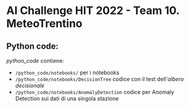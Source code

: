 # AI Challenge HIT 2022 - Team 10. MeteoTrentino

## Python code:
*python_code*  contiene:

* ` /python_code/notebooks/ ` per i notebooks
* ` /python_code/notebooks/DecisionTree ` codice con il test dell'*albero decisionale*
* ` /python_code/notebooks/AnomalyDetection ` codice per Anomaly Detection sui dati di una singola stazione
